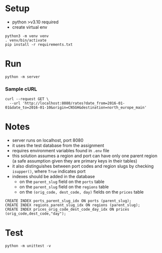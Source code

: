 # Setup
* python >v3.10 required
* create virtual env
```commandline
python3 -m venv venv
. venv/bin/activate
pip install -r requirements.txt
```

# Run
```commandline
python -m server
```

### Sample cURL
```commandline
curl --request GET \
  --url 'http://localhost:8080/rates?date_from=2016-01-01&date_to=2016-01-10&origin=CNSGH&destination=north_europe_main'
```

# Notes
* server runs on localhost, port 8080
* it uses the test database from the assignment
* requires environment variables found in `.env` file
* this solution assumes a region and port can have only one parent region
  (a safe assumption given they are primary keys in their tables)
* it also distinguishes between port codes and region slugs by checking `isupper()`, where `True` indicates port
* indexes should be added in the database
  * on the `parent_slug` field on the `ports` table
  * on the `parent_slug` field on the `regions` table
  * on the `(orig_code, dest_code, day)` fields on the `prices` table
```
CREATE INDEX ports_parent_slug_idx ON ports (parent_slug);
CREATE INDEX regions_parent_slug_idx ON regions (parent_slug);
CREATE INDEX prices_orig_code_dest_code_day_idx ON prices (orig_code,dest_code,"day");
```

# Test
```commandline
python -m unittest -v
```
